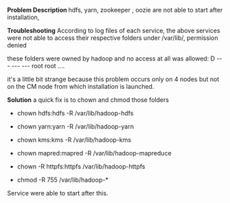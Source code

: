 
<strong> Problem Description </strong>
hdfs, yarn, zookeeper , oozie are not able to start after installation,

<strong>Troubleshooting</strong>
According to log files of each service, the above services were not able to access their respective folders under /var/lib/, permission denied

these folders were owned by hadoop and no access at all was allowed: D --- --- --- root root ....

it's a little bit strange because this problem occurs only on 4 nodes but not on the CM node from which installation is launched.

<strong>Solution</strong>
a quick fix is to chown and chmod those folders

* chown hdfs:hdfs -R /var/lib/hadoop-hdfs

* chown yarn:yarn -R /var/lib/hadoop-yarn

* chown kms:kms -R /var/lib/hadoop-kms

* chown mapred:mapred -R /var/lib/hadoop-mapreduce

* chown -R httpfs:httpfs /var/lib/hadoop-httpfs

* chmod -R 755 /var/lib/hadoop-*

Service were able to start after this.





